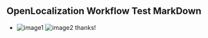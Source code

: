 ## OpenLocalization Workflow Test MarkDown
* ![image1](.\1876b0f3-7882-4750-9400-9c2028284d8b.png)   ![image2](.\b8e8981e-bf76-4971-bef2-82fe3387ce74.png) 
thanks!